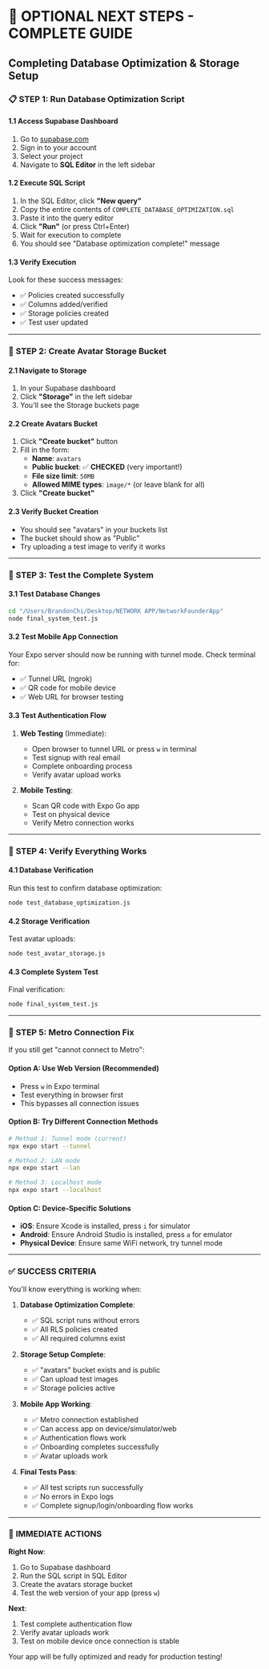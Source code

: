 # 🚀 OPTIONAL NEXT STEPS - COMPLETE GUIDE
## Completing Database Optimization & Storage Setup

### 📋 **STEP 1: Run Database Optimization Script**

#### 1.1 Access Supabase Dashboard
1. Go to [supabase.com](https://supabase.com/dashboard)
2. Sign in to your account
3. Select your project
4. Navigate to **SQL Editor** in the left sidebar

#### 1.2 Execute SQL Script
1. In the SQL Editor, click **"New query"**
2. Copy the entire contents of `COMPLETE_DATABASE_OPTIMIZATION.sql`
3. Paste it into the query editor
4. Click **"Run"** (or press Ctrl+Enter)
5. Wait for execution to complete
6. You should see "Database optimization complete!" message

#### 1.3 Verify Execution
Look for these success messages:
- ✅ Policies created successfully
- ✅ Columns added/verified
- ✅ Storage policies created
- ✅ Test user updated

---

### 📁 **STEP 2: Create Avatar Storage Bucket**

#### 2.1 Navigate to Storage
1. In your Supabase dashboard
2. Click **"Storage"** in the left sidebar
3. You'll see the Storage buckets page

#### 2.2 Create Avatars Bucket
1. Click **"Create bucket"** button
2. Fill in the form:
   - **Name**: `avatars`
   - **Public bucket**: ✅ **CHECKED** (very important!)
   - **File size limit**: `50MB`
   - **Allowed MIME types**: `image/*` (or leave blank for all)
3. Click **"Create bucket"**

#### 2.3 Verify Bucket Creation
- You should see "avatars" in your buckets list
- The bucket should show as "Public"
- Try uploading a test image to verify it works

---

### 🧪 **STEP 3: Test the Complete System**

#### 3.1 Test Database Changes
```bash
cd "/Users/BrandonChi/Desktop/NETWORK APP/NetworkFounderApp"
node final_system_test.js
```

#### 3.2 Test Mobile App Connection
Your Expo server should now be running with tunnel mode. Check terminal for:
- ✅ Tunnel URL (ngrok)
- ✅ QR code for mobile device
- ✅ Web URL for browser testing

#### 3.3 Test Authentication Flow
1. **Web Testing** (Immediate):
   - Open browser to tunnel URL or press `w` in terminal
   - Test signup with real email
   - Complete onboarding process
   - Verify avatar upload works

2. **Mobile Testing**:
   - Scan QR code with Expo Go app
   - Test on physical device
   - Verify Metro connection works

---

### 🔧 **STEP 4: Verify Everything Works**

#### 4.1 Database Verification
Run this test to confirm database optimization:
```bash
node test_database_optimization.js
```

#### 4.2 Storage Verification
Test avatar uploads:
```bash
node test_avatar_storage.js
```

#### 4.3 Complete System Test
Final verification:
```bash
node final_system_test.js
```

---

### 📱 **STEP 5: Metro Connection Fix**

If you still get "cannot connect to Metro":

#### Option A: Use Web Version (Recommended)
- Press `w` in Expo terminal
- Test everything in browser first
- This bypasses all connection issues

#### Option B: Try Different Connection Methods
```bash
# Method 1: Tunnel mode (current)
npx expo start --tunnel

# Method 2: LAN mode
npx expo start --lan

# Method 3: Localhost mode
npx expo start --localhost
```

#### Option C: Device-Specific Solutions
- **iOS**: Ensure Xcode is installed, press `i` for simulator
- **Android**: Ensure Android Studio is installed, press `a` for emulator
- **Physical Device**: Ensure same WiFi network, try tunnel mode

---

### ✅ **SUCCESS CRITERIA**

You'll know everything is working when:

1. **Database Optimization Complete**:
   - ✅ SQL script runs without errors
   - ✅ All RLS policies created
   - ✅ All required columns exist

2. **Storage Setup Complete**:
   - ✅ "avatars" bucket exists and is public
   - ✅ Can upload test images
   - ✅ Storage policies active

3. **Mobile App Working**:
   - ✅ Metro connection established
   - ✅ Can access app on device/simulator/web
   - ✅ Authentication flows work
   - ✅ Onboarding completes successfully
   - ✅ Avatar uploads work

4. **Final Tests Pass**:
   - ✅ All test scripts run successfully
   - ✅ No errors in Expo logs
   - ✅ Complete signup/login/onboarding flow works

---

### 🎯 **IMMEDIATE ACTIONS**

**Right Now**: 
1. Go to Supabase dashboard
2. Run the SQL script in SQL Editor
3. Create the avatars storage bucket
4. Test the web version of your app (press `w`)

**Next**: 
1. Test complete authentication flow
2. Verify avatar uploads work
3. Test on mobile device once connection is stable

Your app will be fully optimized and ready for production testing!
